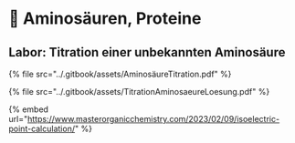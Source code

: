 # 🍼 Aminosäuren, Proteine

## Labor: Titration einer unbekannten Aminosäure

{% file src="../.gitbook/assets/AminosäureTitration.pdf" %}

{% file src="../.gitbook/assets/TitrationAminosaeureLoesung.pdf" %}

{% embed url="https://www.masterorganicchemistry.com/2023/02/09/isoelectric-point-calculation/" %}
